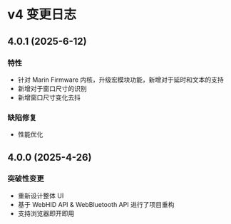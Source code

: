 # v4 变更日志

## 4.0.1 (2025-6-12)

### 特性
- 针对 Marin Firmware 内核，升级宏模块功能，新增对于延时和文本的支持
- 新增对于窗口尺寸的识别
- 新增窗口尺寸变化去抖

### 缺陷修复
- 性能优化

## 4.0.0 (2025-4-26)

### 突破性变更
- 重新设计整体 UI
- 基于 WebHID API & WebBluetooth API 进行了项目重构
- 支持浏览器即开即用